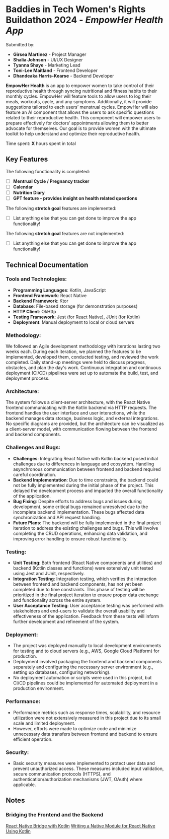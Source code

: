# Baddies in Tech Women's Rights Buildathon 2024 - *EmpowHer Health App*

Submitted by:
* **Girsea Martinez** - Project Manager
* **Shalia Johnson** - UI/UX Designer
* **Tyanna Shaye** - Marketing Lead
* **Toni-Lee Maitland** - Frontend Developer
* **Dhandeaka Harris-Kearse** - Backend Developer

**EmpowHer Health** is an app to empower women to take control of their reproductive health through syncing nutritional and fitness habits to their monthly cycles. EmpowHer will feature tools to allow users to log their meals, workouts, cycle, and any symptoms. Additionally, it will provide suggestions tailored to each users’ menstrual cycles.
EmpowHer will also feature an AI component that allows the users to ask specific questions related to their reproductive health. This component will empower users to prepare effectively for doctors’ appointments allowing them to better advocate for themselves. Our goal is to provide women with the ultimate toolkit to help understand and optimize their reproductive health.

Time spent: **X** hours spent in total

## Key Features

The following functionality is completed:

- [ ] **Mentrual Cycle / Pregnancy tracker**
- [ ] **Calendar**
- [ ] **Nutrition Diary**
- [ ] **GPT feature - provides insight on health related questions**

The following **stretch goal** features are implemented:

- [ ] List anything else that you can get done to improve the app functionality!

The following **stretch goal** features are not implemented:

- [ ] List anything else that you can get done to improve the app functionality!

## Technical Documentation

### Tools and Technologies:
- **Programming Languages**: Kotlin, JavaScript
- **Frontend Framework**: React Native
- **Backend Framework**: Ktor
- **Database**: File-based storage (for demonstration purposes)
- **HTTP Client**: OkHttp
- **Testing Framework**: Jest (for React Native), JUnit (for Kotlin)
- **Deployment**: Manual deployment to local or cloud servers

### Methodology:
We followed an Agile development methodology with iterations lasting two weeks each. During each iteration, we planned the features to be implemented, developed them, conducted testing, and reviewed the work completed. Daily stand-up meetings were held to discuss progress, obstacles, and plan the day's work. Continuous integration and continuous deployment (CI/CD) pipelines were set up to automate the build, test, and deployment process.

### Architecture:
The system follows a client-server architecture, with the React Native frontend communicating with the Kotlin backend via HTTP requests. The frontend handles the user interface and user interactions, while the backend manages data storage, business logic, and external integrations. No specific diagrams are provided, but the architecture can be visualized as a client-server model, with communication flowing between the frontend and backend components.

### Challenges and Bugs:
- **Challenges**: Integrating React Native with Kotlin backend posed initial challenges due to differences in language and ecosystem. Handling asynchronous communication between frontend and backend required careful coordination.
- **Backend Implementation**: Due to time constraints, the backend could not be fully implemented during the initial phase of the project. This delayed the development process and impacted the overall functionality of the application.
- **Bug Fixing**: Despite efforts to address bugs and issues during development, some critical bugs remained unresolved due to the incomplete backend implementation. These bugs affected data synchronization and API request handling.
- **Future Plans**: The backend will be fully implemented in the final project iteration to address the existing challenges and bugs. This will involve completing the CRUD operations, enhancing data validation, and improving error handling to ensure robust functionality.

### Testing:
- **Unit Testing**: Both frontend (React Native components and utilities) and backend (Kotlin classes and functions) were extensively unit tested using Jest and JUnit, respectively.
- **Integration Testing**: Integration testing, which verifies the interaction between frontend and backend components, has not yet been completed due to time constraints. This phase of testing will be prioritized in the final project iteration to ensure proper data exchange and functionality across the entire system.
- **User Acceptance Testing**: User acceptance testing was performed with stakeholders and end-users to validate the overall usability and effectiveness of the application. Feedback from these tests will inform further development and refinement of the system.

### Deployment:
- The project was deployed manually to local development environments for testing and to cloud servers (e.g., AWS, Google Cloud Platform) for production.
- Deployment involved packaging the frontend and backend components separately and configuring the necessary server environment (e.g., setting up databases, configuring networking).
- No deployment automation or scripts were used in this project, but CI/CD pipelines could be implemented for automated deployment in a production environment.

### Performance:
- Performance metrics such as response times, scalability, and resource utilization were not extensively measured in this project due to its small scale and limited deployment.
- However, efforts were made to optimize code and minimize unnecessary data transfers between frontend and backend to ensure efficient operation.

### Security:
- Basic security measures were implemented to protect user data and prevent unauthorized access. These measures included input validation, secure communication protocols (HTTPS), and authentication/authorization mechanisms (JWT, OAuth) where applicable.

## Notes

### Bridging the Frontend and the Backend
[React Native Bridge with Kotlin](https://proandroiddev.com/react-native-bridge-with-kotlin-b2afde2f70b)
[Writing a Native Module for React Native Using Kotlin](https://www.callstack.com/blog/writing-a-native-module-for-react-native-using-kotlin)
